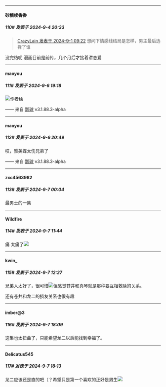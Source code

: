 ﻿
*****

####  砂糖续香香  
##### 110#       发表于 2024-9-4 20:33

<blockquote><a href="httphttps://bbs.saraba1st.com/2b/forum.php?mod=redirect&amp;goto=findpost&amp;pid=66078882&amp;ptid=2125790" target="_blank">CrazyLain 发表于 2024-9-1 09:22</a>
想问下情感线结局是怎样，男主最后选择了谁</blockquote>
没完结呢 
漫画目前是前传，几个月后才接着讲恋爱


*****

####  maoyou  
##### 111#       发表于 2024-9-6 19:18

<img src="https://p.sda1.dev/19/7dd8e09b01fa731fa3dbd68ececfd271/image.jpg" referrerpolicy="no-referrer">作者绘

—— 来自 [鹅球](https://www.pgyer.com/xfPejhuq) v3.1.88.3-alpha


*****

####  maoyou  
##### 112#       发表于 2024-9-6 20:49

哎，雅美蝶太伤兄弟了

—— 来自 [鹅球](https://www.pgyer.com/xfPejhuq) v3.1.88.3-alpha


*****

####  zxc4563982  
##### 113#       发表于 2024-9-7 00:04

最男士的一集


*****

####  Wildfire  
##### 114#       发表于 2024-9-7 11:44

痛 太痛了<img src="https://static.saraba1st.com/image/smiley/face2017/138.png" referrerpolicy="no-referrer">


*****

####  kwin_  
##### 115#       发表于 2024-9-7 12:27

兄弟人太好了，很可惜<img src="https://static.saraba1st.com/image/smiley/face2017/182.png" referrerpolicy="no-referrer">但感觉苍井和真琴就是那种要互相救赎的关系。

还有苍井和龙二的损友关系也很有趣


*****

####  imber@3  
##### 116#       发表于 2024-9-7 18:09

这集也太扭曲了，只能希望龙二以后能找到幸福了。


*****

####  Delicatus545  
##### 117#       发表于 2024-9-7 18:13

龙二应该还是直的吧（？希望只是第一个喜欢的正好是男生<img src="https://static.saraba1st.com/image/smiley/face2017/067.png" referrerpolicy="no-referrer">

